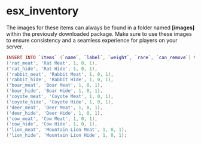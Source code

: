 # esx\_inventory

The images for these items can always be found in a folder named **\[images]** within the previously downloaded package. Make sure to use these images to ensure consistency and a seamless experience for players on your server.

```lua
INSERT INTO `items` (`name`, `label`, `weight`, `rare`, `can_remove`) VALUES
('rat_meat', 'Rat Meat', 1, 0, 1),
('rat_hide', 'Rat Hide', 1, 0, 1),
('rabbit_meat', 'Rabbit Meat', 1, 0, 1),
('rabbit_hide', 'Rabbit Hide', 1, 0, 1),
('boar_meat', 'Boar Meat', 1, 0, 1),
('boar_hide', 'Boar Hide', 1, 0, 1),
('coyote_meat', 'Coyote Meat', 1, 0, 1),
('coyote_hide', 'Coyote Hide', 1, 0, 1),
('deer_meat', 'Deer Meat', 1, 0, 1),
('deer_hide', 'Deer Hide', 1, 0, 1),
('cow_meat', 'Cow Meat', 1, 0, 1),
('cow_hide', 'Cow Hide', 1, 0, 1),
('lion_meat', 'Mountain Lion Meat', 1, 0, 1),
('lion_hide', 'Mountain Lion Hide', 1, 0, 1);
```
